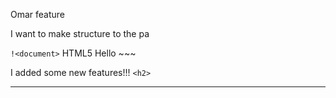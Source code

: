 Omar feature

I want to make structure to the pa


`!<document>`  HTML5   Hello ~~~

I added some new features!!! `<h2>`

*** 
